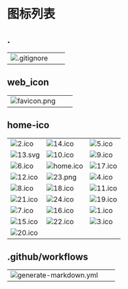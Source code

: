 # 图标列表

## .

|  |  |  |
| ---- | ---- | ---- |
| ![.gitignore](https://cdn.jsdelivr.net/gh/april-projects/april-ico//./.gitignore) |  |  |

## web_icon

|  |  |  |
| ---- | ---- | ---- |
| ![favicon.png](https://cdn.jsdelivr.net/gh/april-projects/april-ico//web_icon/favicon.png) |  |  |

## home-ico

|  |  |  |
| ---- | ---- | ---- |
| ![2.ico](https://cdn.jsdelivr.net/gh/april-projects/april-ico//home-ico/2.ico) | ![14.ico](https://cdn.jsdelivr.net/gh/april-projects/april-ico//home-ico/14.ico) | ![5.ico](https://cdn.jsdelivr.net/gh/april-projects/april-ico//home-ico/5.ico) |
| ![13.svg](https://cdn.jsdelivr.net/gh/april-projects/april-ico//home-ico/13.svg) | ![10.ico](https://cdn.jsdelivr.net/gh/april-projects/april-ico//home-ico/10.ico) | ![9.ico](https://cdn.jsdelivr.net/gh/april-projects/april-ico//home-ico/9.ico) |
| ![6.ico](https://cdn.jsdelivr.net/gh/april-projects/april-ico//home-ico/6.ico) | ![home.ico](https://cdn.jsdelivr.net/gh/april-projects/april-ico//home-ico/home.ico) | ![17.ico](https://cdn.jsdelivr.net/gh/april-projects/april-ico//home-ico/17.ico) |
| ![12.ico](https://cdn.jsdelivr.net/gh/april-projects/april-ico//home-ico/12.ico) | ![23.png](https://cdn.jsdelivr.net/gh/april-projects/april-ico//home-ico/23.png) | ![4.ico](https://cdn.jsdelivr.net/gh/april-projects/april-ico//home-ico/4.ico) |
| ![8.ico](https://cdn.jsdelivr.net/gh/april-projects/april-ico//home-ico/8.ico) | ![18.ico](https://cdn.jsdelivr.net/gh/april-projects/april-ico//home-ico/18.ico) | ![11.ico](https://cdn.jsdelivr.net/gh/april-projects/april-ico//home-ico/11.ico) |
| ![21.ico](https://cdn.jsdelivr.net/gh/april-projects/april-ico//home-ico/21.ico) | ![24.ico](https://cdn.jsdelivr.net/gh/april-projects/april-ico//home-ico/24.ico) | ![19.ico](https://cdn.jsdelivr.net/gh/april-projects/april-ico//home-ico/19.ico) |
| ![7.ico](https://cdn.jsdelivr.net/gh/april-projects/april-ico//home-ico/7.ico) | ![16.ico](https://cdn.jsdelivr.net/gh/april-projects/april-ico//home-ico/16.ico) | ![1.ico](https://cdn.jsdelivr.net/gh/april-projects/april-ico//home-ico/1.ico) |
| ![15.ico](https://cdn.jsdelivr.net/gh/april-projects/april-ico//home-ico/15.ico) | ![22.ico](https://cdn.jsdelivr.net/gh/april-projects/april-ico//home-ico/22.ico) | ![3.ico](https://cdn.jsdelivr.net/gh/april-projects/april-ico//home-ico/3.ico) |
| ![20.ico](https://cdn.jsdelivr.net/gh/april-projects/april-ico//home-ico/20.ico) |  |  |

## .github/workflows

|  |  |  |
| ---- | ---- | ---- |
| ![generate-markdown.yml](https://cdn.jsdelivr.net/gh/april-projects/april-ico//.github/workflows/generate-markdown.yml) |  |  |


